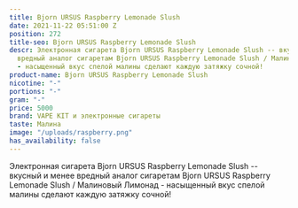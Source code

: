 ```yaml
---
title: Bjorn URSUS Raspberry Lemonade Slush
date: 2021-11-22 05:51:00 Z
position: 272
title-seo: Bjorn URSUS Raspberry Lemonade Slush
descr: Электронная сигарета Bjorn URSUS Raspberry Lemonade Slush -- вкусный и менее
  вредный аналог сигаретам Bjorn URSUS Raspberry Lemonade Slush / Малиновый Лимонад
  - насыщенный вкус спелой малины сделают каждую затяжку сочной!
product-name: Bjorn URSUS Raspberry Lemonade Slush
nicotine: "-"
portions: "-"
gram: "-"
price: 5000
brand: VAPE KIT и электронные сигареты
taste: Малина
image: "/uploads/raspberry.png"
has_availability: false
---
```


Электронная сигарета Bjorn URSUS Raspberry Lemonade Slush -- вкусный и менее вредный аналог сигаретам Bjorn URSUS Raspberry Lemonade Slush / Малиновый Лимонад - насыщенный вкус спелой малины сделают каждую затяжку сочной!